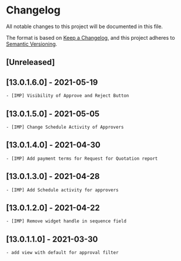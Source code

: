 # Changelog

All notable changes to this project will be documented in this file.

The format is based on [Keep a Changelog](https://keepachangelog.com/en/1.0.0/),
and this project adheres to [Semantic Versioning](https://semver.org/spec/v2.0.0.html).

## [Unreleased]

## [13.0.1.6.0] - 2021-05-19

    - [IMP] Visibility of Approve and Reject Button

## [13.0.1.5.0] - 2021-05-05

    - [IMP] Change Schedule Activity of Approvers

## [13.0.1.4.0] - 2021-04-30

    - [IMP] Add payment terms for Request for Quotation report

## [13.0.1.3.0] - 2021-04-28

    - [IMP] Add Schedule activity for approvers

## [13.0.1.2.0] - 2021-04-22

    - [IMP] Remove widget handle in sequence field

## [13.0.1.1.0] - 2021-03-30

    - add view with default for approval filter
